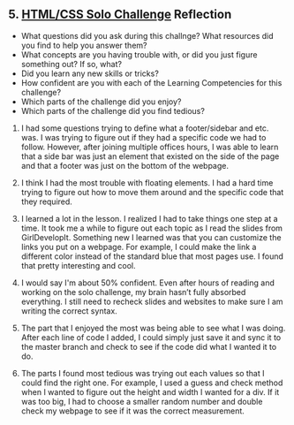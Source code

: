 ## 5. [HTML/CSS Solo Challenge](5_HTML_CSS_solo_challenge/readme.md) Reflection

* What questions did you ask during this challnge? What resources did you find to help you answer them?  
* What concepts are you having trouble with, or did you just figure something out? If so, what?  
* Did you learn any new skills or tricks?
* How confident are you with each of the Learning Competencies for this challenge? 
* Which parts of the challenge did you enjoy?
* Which parts of the challenge did you find tedious?

<!-- Add your reflection here. Remove the comment markers -->
1) I had some questions trying to define what a footer/sidebar and etc. was. I was trying to figure out if they had a specific code we had to follow. However, after joining multiple offices hours, I was able to learn that a side bar was just an element that existed on the side of the page and that a footer was just on the bottom of the webpage.

2) I think I had the most trouble with floating elements. I had a hard time trying to figure out how to move them around and the specific code that they required.

3) I learned a lot in the lesson. I realized I had to take things one step at a time. It took me a while to figure out each topic as I read the slides from GirlDevelopIt. Something new I learned was that you can customize the links you put on a webpage. For example, I could make the link a different color instead of the standard blue that most pages use. I found that pretty interesting and cool.

4) I would say I'm about 50% confident. Even after hours of reading and working on the solo challenge, my brain hasn’t fully absorbed everything. I still need to recheck slides and websites to make sure I am writing the correct syntax.

5) The part that I enjoyed the most was being able to see what I was doing. After each line of code I added, I could simply just save it and sync it to the master branch and check to see if the code did what I wanted it to do.

6) The parts I found most tedious was trying out each values so that I could find the right one. For example, I used a guess and check method when I wanted to figure out the height and width I wanted for a div. If it was too big, I had to choose a smaller random number and double check my webpage to see if it was the correct measurement.
